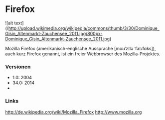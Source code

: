 # Firefox
![alt text]
(/http://upload.wikimedia.org/wikipedia/commons/thumb/3/30/Dominique_Gisin_Altenmarkt-Zauchensee_2011.jpg/800px-Dominique_Gisin_Altenmarkt-Zauchensee_2011.jpg)

Mozilla Firefox (amerikanisch-englische Aussprache [moʊˈzɪlə ˈfaɪɹfɑks]),
auch kurz Firefox genannt, ist ein freier Webbrowser des Mozilla-Projektes.

### Versionen
* 1.0: 2004
* 34.0: 2014
* 

### Links
http://de.wikipedia.org/wiki/Mozilla_Firefox
http://www.mozilla.org
